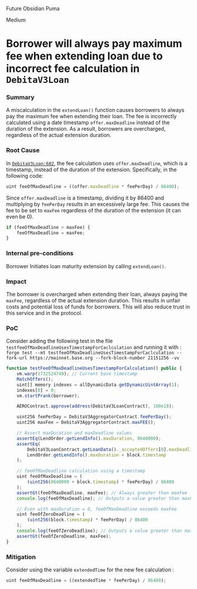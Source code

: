 Future Obsidian Puma

Medium

# Borrower will always pay maximum fee when extending loan due to incorrect fee calculation in `DebitaV3Loan`

### Summary

A miscalculation in the `extendLoan()` function causes borrowers to always pay the maximum fee when extending their loan. The fee is incorrectly calculated using a date timestamp `offer.maxDeadline` instead of the duration of the extension. As a result, borrowers are overcharged, regardless of the actual extension duration.

### Root Cause

In [`DebitaV3Loan:602`](https://github.com/sherlock-audit/2024-11-debita-finance-v3/blob/main/Debita-V3-Contracts/contracts/DebitaV3Loan.sol#L602-L603), the fee calculation uses `offer.maxDeadline`, which is a timestamp, instead of the duration of the extension. Specifically, in the following code:
```js
uint feeOfMaxDeadline = ((offer.maxDeadline * feePerDay) / 86400);
```
Since `offer.maxDeadline` is a timestamp, dividing it by 86400 and multiplying by `feePerDay` results in an excessively large fee. This causes the fee to be set to `maxFee` regardless of the duration of the extension (it can even be 0).
```js
if (feeOfMaxDeadline > maxFee) {
    feeOfMaxDeadline = maxFee;
}
```

### Internal pre-conditions

Borrower Initiates loan maturity extension by calling `extendLoan()`.

### Impact

The borrower is overcharged when extending their loan, always paying the `maxFee`, regardless of the actual extension duration. This results in unfair costs and potential loss of funds for borrowers. This will also reduce trust in this service and in the protocol.

### PoC

Consider adding the following test in the file `testfeeOfMaxDeadlineUsesTimestampForCaclculation` and running it with : `forge test --mt testfeeOfMaxDeadlineUsesTimestampForCaclculation --fork-url https://mainnet.base.org --fork-block-number 21151256 -vv`
```js
function testFeeOfMaxDeadlineUsesTimestampForCalculation() public {
    vm.warp(1732524749); // Current base timestamp
    MatchOffers();
    uint[] memory indexes = allDynamicData.getDynamicUintArray(1);
    indexes[0] = 0;
    vm.startPrank(borrower);

    AEROContract.approve(address(DebitaV3LoanContract), 100e18);

    uint256 feePerDay = DebitaV3AggregatorContract.feePerDay();
    uint256 maxFee = DebitaV3AggregatorContract.maxFEE();

    // Assert maxDuration and maxDeadline values
    assertEq(LendOrder.getLendInfo().maxDuration, 8640000);
    assertEq(
        DebitaV3LoanContract.getLoanData()._acceptedOffers[0].maxDeadline,
        LendOrder.getLendInfo().maxDuration + block.timestamp
    );

    // feeOfMaxDeadline calculation using a timestamp
    uint feeOfMaxDeadline = (
        (uint256(8640000 + block.timestamp) * feePerDay) / 86400
    );
    assertGt(feeOfMaxDeadline, maxFee); // Always greater than maxFee
    console.log(feeOfMaxDeadline); // Outputs a value greater than maxFee

    // Even with maxDuration = 0, feeOfMaxDeadline exceeds maxFee
    uint feeOfZeroDeadline = (
        (uint256(block.timestamp) * feePerDay) / 86400
    );
    console.log(feeOfZeroDeadline); // Outputs a value greater than maxFee
    assertGt(feeOfZeroDeadline, maxFee);
}
```

### Mitigation

Consider using the variable `extendedTime` for the new fee calculation : 
```js
uint feeOfMaxDeadline = ((extendedTime * feePerDay) / 86400);
```